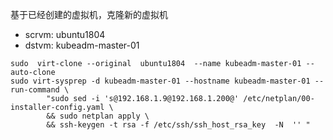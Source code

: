 基于已经创建的虚拟机，克隆新的虚拟机
- scrvm: ubuntu1804
- dstvm: kubeadm-master-01

```
sudo  virt-clone --original  ubuntu1804  --name kubeadm-master-01 --auto-clone
sudo virt-sysprep -d kubeadm-master-01 --hostname kubeadm-master-01 --run-command \
        "sudo sed -i 's@192.168.1.9@192.168.1.200@' /etc/netplan/00-installer-config.yaml \
        && sudo netplan apply \
        && ssh-keygen -t rsa -f /etc/ssh/ssh_host_rsa_key  -N  '' "
```

